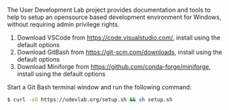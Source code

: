 The User Development Lab project provides documentation and tools to help to setup an opensource based development environment for Windows, without requiring admin privilege rights.

1. Download VSCode from https://code.visualstudio.com/, install using the default options
1. Download GitBash from https://git-scm.com/downloads, install using the default options
1. Download Miniforge from https://github.com/conda-forge/miniforge, install using the default options

Start a Git Bash terminal window and run the following command:
```sh
$ curl -sO https://udevlab.org/setup.sh && sh setup.sh
```
